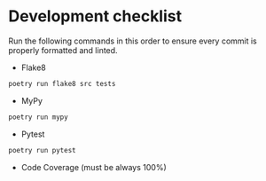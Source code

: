 # Development checklist

Run the following commands in this order to ensure every commit is properly formatted and linted.

- Flake8

```bash
poetry run flake8 src tests
```

- MyPy

```bash
poetry run mypy
```

- Pytest

```bash
poetry run pytest
```

- Code Coverage (must be always 100%)
